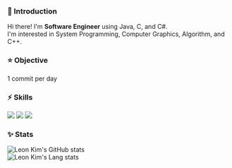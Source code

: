 ### 👋 Introduction
Hi there! I'm **Software Engineer** using Java, C, and C#.   
I'm interested in System Programming, Computer Graphics, Algorithm, and C++.   

### ⭐ Objective
1 commit per day

### ⚡ Skills
<div>
  <img src="https://img.shields.io/badge/java-007396?style=for-the-badge&logo=java&logoColor=white">
  <img src="https://img.shields.io/badge/c-A8B9CC?style=for-the-badge&logo=c&logoColor=white">
  <img src="https://img.shields.io/badge/csharp-512BD4?style=for-the-badge&logo=csharp&logoColor=white">
</div>

### ✨ Stats
![Leon Kim's GitHub stats](https://github-readme-stats.vercel.app/api?username=condorzro&show_icons=true&bg_color=00000000)
<br/>
![Leon Kim's Lang stats](https://github-readme-stats.vercel.app/api/top-langs/?username=condorzro&layout=compact)
<br/>
